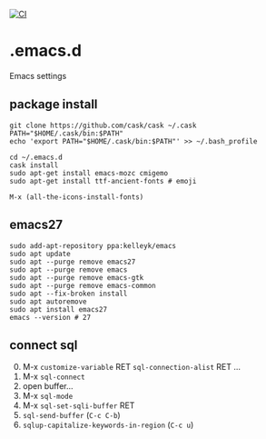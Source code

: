 [![CI](https://github.com/kijimaD/.emacs.d/actions/workflows/test.yml/badge.svg)](https://github.com/kijimaD/.emacs.d/actions/workflows/test.yml)

# .emacs.d
Emacs settings

## package install

```
git clone https://github.com/cask/cask ~/.cask
PATH="$HOME/.cask/bin:$PATH"
echo 'export PATH="$HOME/.cask/bin:$PATH"' >> ~/.bash_profile

cd ~/.emacs.d
cask install
sudo apt-get install emacs-mozc cmigemo
sudo apt-get install ttf-ancient-fonts # emoji
```

```
M-x (all-the-icons-install-fonts)
```

## emacs27

```
sudo add-apt-repository ppa:kelleyk/emacs
sudo apt update
sudo apt --purge remove emacs27
sudo apt --purge remove emacs
sudo apt --purge remove emacs-gtk
sudo apt --purge remove emacs-common
sudo apt --fix-broken install
sudo apt autoremove
sudo apt install emacs27
emacs --version # 27
```

## connect sql

0. M-x `customize-variable` RET `sql-connection-alist` RET ...
0. M-x `sql-connect`
0. open buffer...
0. M-x `sql-mode`
0. M-x `sql-set-sqli-buffer` RET
0. `sql-send-buffer` (`C-c C-b`)
0. `sqlup-capitalize-keywords-in-region` (`C-c u`)
